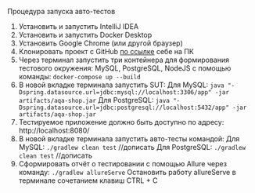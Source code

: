 Процедура запуска авто-тестов

1. Установить и запустить IntelliJ IDEA
2. Установить и запустить Docker Desktop
3. Установить Google Chrome (или другой браузер)
4. Клонировать проект с GitHub [по ссылке](https://github.com/lizvalk/Diploma) себе на ПК
5. Через терминал запустить три контейнера для формирования тестового окружения: MySQL, PostgreSQL, NodeJS с помощью команды: `docker-compose up --build`
6. В новой вкладке терминала запустить SUT:
Для MySQL: `java "-Dspring.datasource.url=jdbc:mysql://localhost:3306/app" -jar artifacts/aqa-shop.jar`
Для PostgreSQL: `java "-Dspring.datasource.url=jdbc:postgresql://localhost:5432/app" -jar artifacts/aqa-shop.jar`
7. Тестируемое приложение должно быть доступно по адресу: http://localhost:8080/
8. В новой вкладке терминала запустить авто-тесты командой:
Для MySQL: `./gradlew clean test` //дописать
Для PostgreSQL: `./gradlew clean test` //дописать
9. Сформировать отчёт о тестировании с помощью Allure через команду: `./gradlew allureServe`
   Остановить работу allureServe в терминале сочетанием клавиш CTRL + C
